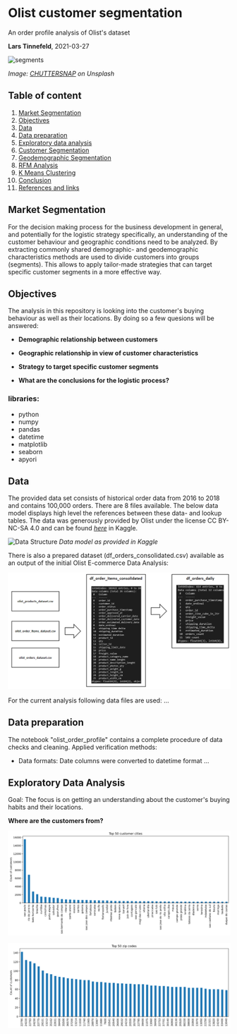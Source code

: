 # Olist customer segmentation
An order profile analysis of Olist's dataset

**Lars Tinnefeld**, 2021-03-27

![segments](https://images.unsplash.com/photo-1521104846606-f05901fc8aa7?ixid=MXwxMjA3fDB8MHxwaG90by1wYWdlfHx8fGVufDB8fHw%3D&ixlib=rb-1.2.1&auto=format&fit=crop&w=1950&q=80)

*Image: [CHUTTERSNAP](https://unsplash.com/@chuttersnap) on Unsplash*

## Table of content
1. [Market Segmentation](#business_understanding)
2. [Objectives](#objectives)
3. [Data](#data)
4. [Data preparation](#preparation)
5. [Exploratory data analysis](#eda)
6. [Customer Segmentation](#segmentation)
7. [Geodemographic Segmentation](#geosegmentation)
8. [RFM Analysis](#rfm)
9. [K Means Clustering](#kmeans)
10. [Conclusion](#conclusion)
11. [References and links](#references)

## Market Segmentation <a name="business_understanding"></a>
For the decision making process for the business development in general, and potentially for the logistic strategy specifically,  an understanding of the customer behaviour and geographic conditions need to be analyzed. By extracting commonly shared demographic- and geodemographic characteristics methods are used to divide customers into groups (segments). This allows to apply tailor-made strategies that can target specific customer segments in a more effective way.

## Objectives <a name="objectives"></a>
The analysis in this repository is looking into the customer's buying behaviour as well as their locations. By doing so a few quesions will be answered:

- **Demographic relationship between customers**

- **Geographic relationship in view of customer characteristics**

- **Strategy to target specific customer segments**

- **What are the conclusions for the logistic process?**

### libraries:
- python
- numpy
- pandas
- datetime
- matplotlib
- seaborn
- apyori

## Data <a name="data"></a>
The provided data set consists of historical order data from 2016 to 2018 and contains 100,000 orders. There are 8 files available. The below data model displays high level the references between these data- and lookup tables. The data was generously provided by Olist under the license CC BY-NC-SA 4.0 and can be found *[here](https://www.kaggle.com/olistbr/brazilian-ecommerce)* in Kaggle.

![Data Structure](https://i.imgur.com/HRhd2Y0.png)
*Data model as provided in Kaggle*


There is also a prepared dataset (df_orders_consolidated.csv) available as an output of the initial Olist E-commerce Data Analysis:

![ERD1](https://github.com/LarsTinnefeld/olist_ecom_analysis/blob/main/Olist-Analysis_1_New_tables.PNG?raw=true)

For the current analysis following data files are used:
...

## Data preparation <a name="preparation"></a>
The notebook "olist_order_profile" contains a complete procedure of data checks and cleaning. Applied verification methods:
- Data formats: Date columns were converted to datetime format
...


## Exploratory Data Analysis <a name="eda"></a>
Goal: The focus is on getting an understanding about the customer's buying habits and their locations.

**Where are the customers from?**

![Top cities](https://github.com/LarsTinnefeld/olist_ecom_analysis/blob/main/Images/Top_50_cities.png?raw=true)

![Top states](https://github.com/LarsTinnefeld/olist_ecom_analysis/blob/main/Images/Top_50_states.png?raw=true)

